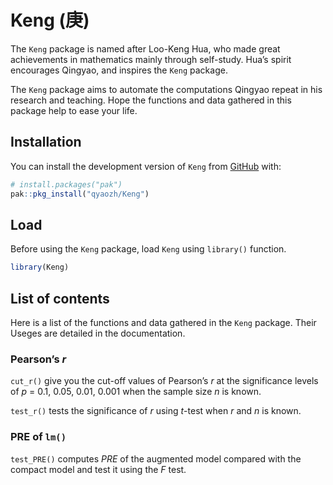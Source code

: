 
<!-- README.md is generated from README.Rmd. Please edit that file -->

# Keng (庚)

<!-- badges: start -->
<!-- badges: end -->

The `Keng` package is named after Loo-Keng Hua, who made great
achievements in mathematics mainly through self-study. Hua’s spirit
encourages Qingyao, and inspires the `Keng` package.

The `Keng` package aims to automate the computations Qingyao repeat in
his research and teaching. Hope the functions and data gathered in this
package help to ease your life.

## Installation

You can install the development version of `Keng` from
[GitHub](https://github.com/) with:

``` r
# install.packages("pak")
pak::pkg_install("qyaozh/Keng")
```

## Load

Before using the `Keng` package, load `Keng` using `library()` function.

``` r
library(Keng)
```

## List of contents

Here is a list of the functions and data gathered in the `Keng` package.
Their Useges are detailed in the documentation.

### Pearson’s *r*

`cut_r()` give you the cut-off values of Pearson’s *r* at the
significance levels of *p* = 0.1, 0.05, 0.01, 0.001 when the sample size
*n* is known.

`test_r()` tests the significance of *r* using *t*-test when *r* and *n*
is known.

### PRE of `lm()`

`test_PRE()` computes *PRE* of the augmented model compared with the
compact model and test it using the *F* test.
